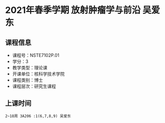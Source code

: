 # 2021年春季学期 放射肿瘤学与前沿 吴爱东






## 课程信息

- 课程号：NSTE7102P.01
- 学分：3
- 教学类型：理论课
- 开课单位：核科学技术学院
- 课程类别：博士
- 课程层次：研究生课程

## 上课时间

```
2~18周 3A206 :1(6,7,8,9) 吴爱东
```

